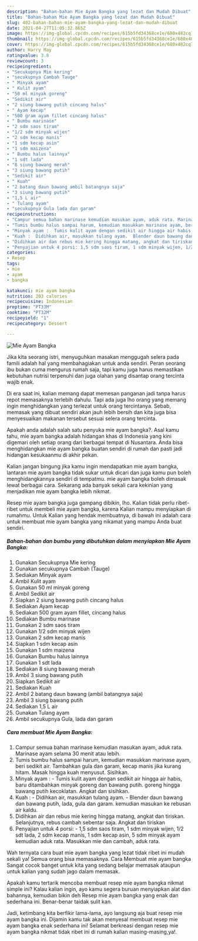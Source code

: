 ```yaml
---
description: "Bahan-bahan Mie Ayam Bangka yang lezat dan Mudah Dibuat"
title: "Bahan-bahan Mie Ayam Bangka yang lezat dan Mudah Dibuat"
slug: 402-bahan-bahan-mie-ayam-bangka-yang-lezat-dan-mudah-dibuat
date: 2021-04-27T11:05:32.865Z
image: https://img-global.cpcdn.com/recipes/615b5fd34368ce1e/680x482cq70/mie-ayam-bangka-foto-resep-utama.jpg
thumbnail: https://img-global.cpcdn.com/recipes/615b5fd34368ce1e/680x482cq70/mie-ayam-bangka-foto-resep-utama.jpg
cover: https://img-global.cpcdn.com/recipes/615b5fd34368ce1e/680x482cq70/mie-ayam-bangka-foto-resep-utama.jpg
author: Harry May
ratingvalue: 3.8
reviewcount: 3
recipeingredient:
- "Secukupnya Mie kering"
- "secukupnya Cambah Tauge"
- " Minyak ayam"
- " Kulit ayam"
- "50 ml minyak goreng"
- "Sedikit air"
- "2 siung bawang putih cincang halus"
- " Ayam kecap"
- "500 gram ayam fillet cincang halus"
- " Bumbu marinase"
- "2 sdm saos tiram"
- "1/2 sdm minyak wijen"
- "2 sdm kecap manis"
- "1 sdm kecap asin"
- "1 sdm maizena"
- " Bumbu halus lainnya"
- "1 sdt lada"
- "8 siung bawang merah"
- "3 siung bawang putih"
- "Sedikit air"
- " Kuah"
- "2 batang daun bawang ambil batangnya saja"
- "3 siung bawang putih"
- "1,5 L air"
- " Tulang ayam"
- "secukupnya Gula lada dan garam"
recipeinstructions:
- "Campur semua bahan marinase kemudian masukan ayam, aduk rata. Marinase ayam selama 30 menit atau lebih."
- "Tumis bumbu halus sampai harum, kemudian masukkan marinase ayam, beri sedikit air. Tambahkan gula dan garam, kecap manis jika kurang hitam. Masak hingga kuah menyusut. Sisihkan."
- "Minyak ayam :  Tumis kulit ayam dengan sedikit air hingga air habis, baru ditambahkan minyak goreng dan bawang putih. goreng hingga bawang putih kecoklatan. Angkat dan sisihkan."
- "Kuah :  Didihkan air, masukkan tulang ayam.  Blender daun bawang dan bawang putih, lada, gula dan garam. kemudian masukan ke rebusan air kaldu."
- "Didihkan air dan rebus mie kering hingga matang, angkat dan tiriskan. Selanjutnya, rebus cambah sebentar saja. Angkat dan tiriskan"
- "Penyajian untuk 4 porsi: 1,5 sdm saos tiram, 1 sdm minyak wijen, 1/2 sdt lada, 2 sdm kecap manis, 1 sdm kecap asin, 5 sdm minyak ayam kemudian aduk rata. Masukkan mie dan cambah, aduk rata."
categories:
- Resep
tags:
- mie
- ayam
- bangka

katakunci: mie ayam bangka 
nutrition: 203 calories
recipecuisine: Indonesian
preptime: "PT33M"
cooktime: "PT32M"
recipeyield: "1"
recipecategory: Dessert

---
```



![Mie Ayam Bangka](https://img-global.cpcdn.com/recipes/615b5fd34368ce1e/680x482cq70/mie-ayam-bangka-foto-resep-utama.jpg)

Jika kita seorang istri, menyuguhkan masakan menggugah selera pada famili adalah hal yang membahagiakan untuk anda sendiri. Peran seorang ibu bukan cuma mengurus rumah saja, tapi kamu juga harus memastikan kebutuhan nutrisi terpenuhi dan juga olahan yang disantap orang tercinta wajib enak.

Di era  saat ini, kalian memang dapat memesan panganan jadi tanpa harus repot memasaknya terlebih dahulu. Tapi ada juga lho orang yang memang ingin menghidangkan yang terlezat untuk orang tercintanya. Sebab, memasak yang dibuat sendiri akan jauh lebih bersih dan kita juga bisa menyesuaikan makanan tersebut sesuai selera orang tercinta. 



Apakah anda adalah salah satu penyuka mie ayam bangka?. Asal kamu tahu, mie ayam bangka adalah hidangan khas di Indonesia yang kini digemari oleh setiap orang dari berbagai tempat di Nusantara. Anda bisa menghidangkan mie ayam bangka buatan sendiri di rumah dan pasti jadi hidangan kesukaanmu di akhir pekan.

Kalian jangan bingung jika kamu ingin mendapatkan mie ayam bangka, lantaran mie ayam bangka tidak sukar untuk dicari dan juga kamu pun boleh menghidangkannya sendiri di tempatmu. mie ayam bangka boleh dimasak lewat berbagai cara. Sekarang ada banyak sekali cara kekinian yang menjadikan mie ayam bangka lebih nikmat.

Resep mie ayam bangka juga gampang dibikin, lho. Kalian tidak perlu ribet-ribet untuk membeli mie ayam bangka, karena Kalian mampu menyiapkan di rumahmu. Untuk Kalian yang hendak membuatnya, di bawah ini adalah cara untuk membuat mie ayam bangka yang nikamat yang mampu Anda buat sendiri.

<!--inarticleads1-->

##### Bahan-bahan dan bumbu yang dibutuhkan dalam menyiapkan Mie Ayam Bangka:

1. Gunakan Secukupnya Mie kering
1. Gunakan secukupnya Cambah (Tauge)
1. Sediakan  Minyak ayam
1. Ambil  Kulit ayam
1. Gunakan 50 ml minyak goreng
1. Ambil Sedikit air
1. Siapkan 2 siung bawang putih cincang halus
1. Sediakan  Ayam kecap
1. Sediakan 500 gram ayam fillet, cincang halus
1. Sediakan  Bumbu marinase
1. Gunakan 2 sdm saos tiram
1. Gunakan 1/2 sdm minyak wijen
1. Gunakan 2 sdm kecap manis
1. Siapkan 1 sdm kecap asin
1. Gunakan 1 sdm maizena
1. Gunakan  Bumbu halus lainnya
1. Gunakan 1 sdt lada
1. Sediakan 8 siung bawang merah
1. Ambil 3 siung bawang putih
1. Siapkan Sedikit air
1. Sediakan  Kuah
1. Ambil 2 batang daun bawang (ambil batangnya saja)
1. Ambil 3 siung bawang putih
1. Sediakan 1,5 L air
1. Gunakan  Tulang ayam
1. Ambil secukupnya Gula, lada dan garam




<!--inarticleads2-->

##### Cara membuat Mie Ayam Bangka:

1. Campur semua bahan marinase kemudian masukan ayam, aduk rata. Marinase ayam selama 30 menit atau lebih.
1. Tumis bumbu halus sampai harum, kemudian masukkan marinase ayam, beri sedikit air. Tambahkan gula dan garam, kecap manis jika kurang hitam. Masak hingga kuah menyusut. Sisihkan.
1. Minyak ayam :  - Tumis kulit ayam dengan sedikit air hingga air habis, baru ditambahkan minyak goreng dan bawang putih. goreng hingga bawang putih kecoklatan. Angkat dan sisihkan.
1. Kuah :  - Didihkan air, masukkan tulang ayam. -  Blender daun bawang dan bawang putih, lada, gula dan garam. kemudian masukan ke rebusan air kaldu.
1. Didihkan air dan rebus mie kering hingga matang, angkat dan tiriskan. Selanjutnya, rebus cambah sebentar saja. Angkat dan tiriskan
1. Penyajian untuk 4 porsi: - 1,5 sdm saos tiram, 1 sdm minyak wijen, 1/2 sdt lada, 2 sdm kecap manis, 1 sdm kecap asin, 5 sdm minyak ayam kemudian aduk rata. Masukkan mie dan cambah, aduk rata.




Wah ternyata cara buat mie ayam bangka yang lezat tidak ribet ini mudah sekali ya! Semua orang bisa memasaknya. Cara Membuat mie ayam bangka Sangat cocok banget untuk kita yang sedang belajar memasak ataupun untuk kalian yang sudah jago dalam memasak.

Apakah kamu tertarik mencoba membuat resep mie ayam bangka nikmat simple ini? Kalau kalian ingin, ayo kamu segera buruan menyiapkan alat dan bahannya, kemudian bikin deh Resep mie ayam bangka yang enak dan sederhana ini. Benar-benar taidak sulit kan. 

Jadi, ketimbang kita berfikir lama-lama, ayo langsung aja buat resep mie ayam bangka ini. Dijamin kamu tak akan menyesal membuat resep mie ayam bangka enak sederhana ini! Selamat berkreasi dengan resep mie ayam bangka nikmat tidak ribet ini di rumah kalian masing-masing,ya!.

